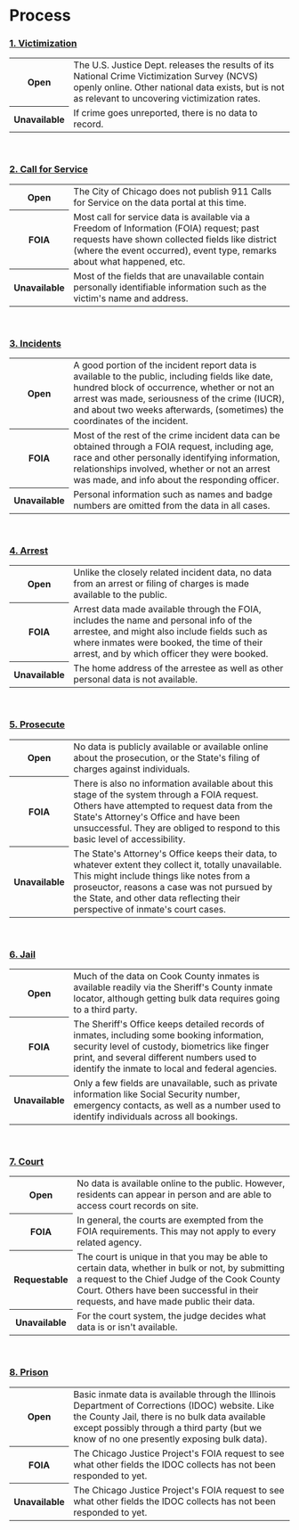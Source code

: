 # Process
### [1. Victimization    <i class="fa fa-1x fa-chevron-right"></i>](/victimization.html)
<table>
<tr>
    <th>Open</th>
    <td>The U.S. Justice Dept. releases the results of its National Crime Victimization Survey (NCVS) openly online. Other national data exists, but is not as relevant to uncovering victimization rates.</td>
</tr>
<tr>
    <th>Unavailable</th>
    <td>If crime goes unreported, there is no data to record.</td>
</tr>
</table>
<br>

### [2. Call for Service    <i class="fa fa-1x fa-chevron-right"></i>](/callforservice.html)
<table>
<tr>
    <th>Open</th>
    <td>The City of Chicago does not publish 911 Calls for Service on the data portal at this time.</td>
</tr>
<tr>
    <th>FOIA</th>
    <td>Most call for service data is available via a Freedom of Information (FOIA) request; past requests have shown collected fields like district (where the event occurred), event type, remarks about what happened, etc.</td>
</tr>
<tr>
    <th>Unavailable</th>
    <td>Most of the fields that are unavailable contain personally identifiable information such as the victim's name and address.</td>
</tr>
</table> 
<br> 

### [3. Incidents    <i class="fa fa-1x fa-chevron-right"></i>](/incidents.html)
<table>
<tr>
    <th>Open</th>
    <td>A good portion of the incident report data is available to the public, including fields like date, hundred block of occurrence, whether or not an arrest was made, seriousness of the crime (IUCR), and about two weeks afterwards, (sometimes) the coordinates of the incident.</td>
</tr>
<tr>
    <th>FOIA</th>
    <td>Most of the rest of the crime incident data can be obtained through a FOIA request, including age, race and other personally identifying information, relationships involved, whether or not an arrest was made, and info about the responding officer.</td>
</tr>
<tr>
    <th>Unavailable</th>
    <td>Personal information such as names and badge numbers are omitted from the data in all cases.</td>
</tr>
</table>
<br>

### [4. Arrest    <i class="fa fa-1x fa-chevron-right"></i>](/arrest.html)
<table>
<tr>
    <th>Open</th>
    <td>Unlike the closely related incident data, no data from an arrest or filing of charges is made available to the public.</td>
</tr>
<tr>
    <th>FOIA</th>
    <td>Arrest data made available through the FOIA, includes the name and personal info of the arrestee, and might also include fields such as where inmates were booked, the time of their arrest, and by which officer they were booked.</td>
</tr>
<tr>
    <th>Unavailable</th>
    <td>The home address of the arrestee as well as other personal data is not available.</td>
</tr>
</table> 
<br>

### [5. Prosecute    <i class="fa fa-1x fa-chevron-right"></i>](/prosecute.html)
<table>
<tr>
    <th>Open</th>
    <td>No data is publicly available or available online about the prosecution, or the State's filing of charges against individuals.</td>
</tr>
<tr>
    <th>FOIA</th>
    <td>There is also no information available about this stage of the system through a FOIA request. Others have attempted to request data from the State's Attorney's Office and have been unsuccessful. They are obliged to respond to this basic level of accessibility.</td>
</tr>
<tr>
    <th>Unavailable</th>
    <td>The State's Attorney's Office keeps their data, to whatever extent they collect it, totally unavailable. This might include things like notes from a proseuctor, reasons a case was not pursued by the State, and other data reflecting their perspective of inmate's court cases.</td>
</tr>
</table> 
<br>

### [6. Jail    <i class="fa fa-1x fa-chevron-right"></i>](/jail.html)
<table>
<tr>
    <th>Open</th>
    <td>Much of the data on Cook County inmates is available readily via the Sheriff's County inmate locator, although getting bulk data requires going to a third party.</td>
</tr>
<tr>
    <th>FOIA</th>
    <td>The Sheriff's Office keeps detailed records of inmates, including some booking information, security level of custody, biometrics like finger print, and several different numbers used to identify the inmate to local and federal agencies.</td>
</tr>
<tr>
    <th>Unavailable</th>
    <td>Only a few fields are unavailable, such as private information like Social Security number, emergency contacts, as well as a number used to identify individuals across all bookings.</td>
</tr>
</table>  
<br>

### [7. Court    <i class="fa fa-1x fa-chevron-right"></i>](/court.html)
<table>
<tr>
    <th>Open</th>
    <td>No data is available online to the public. However, residents can appear in person and are able to access court records on site.</td>
</tr>
<tr>
    <th>FOIA</th>
    <td>In general, the courts are exempted from the FOIA requirements. This may not apply to every related agency.</td>
</tr>
<tr>
    <th>Requestable</th>
    <td>The court is unique in that you may be able to certain data, whether in bulk or not, by submitting a request to the Chief Judge of the Cook County Court. Others have been successful in their requests, and have made public their data.</td>
</tr>
<tr>
    <th>Unavailable</th>
    <td>For the court system, the judge decides what data is or isn't available.</td>
</tr>
</table>
<br>

### [8. Prison    <i class="fa fa-1x fa-chevron-right"></i>](/prison.html)
<table>
<tr>
    <th>Open</th>
    <td>Basic inmate data is available through the Illinois Department of Corrections (IDOC) website. Like the County Jail, there is no bulk data available except possibly through a third party (but we know of no one presently exposing bulk data).</td>
</tr>
<tr>
    <th>FOIA</th>
    <td>The Chicago Justice Project's FOIA request to see what other fields the IDOC collects has not been responded to yet.</td>
</tr>
<tr>
    <th>Unavailable</th>
    <td>The Chicago Justice Project's FOIA request to see what other fields the IDOC collects has not been responded to yet.</td>
</tr>
</table> 
